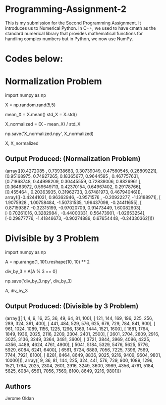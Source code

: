 # Programming-Assignment-2
This is my submission for the Second Programming Assignment. It introduces us to Numerical Python. In C++, we used to have cmath as the standard numerical library that provides mathematical functions for handling complex numbers but in Python, we now use NumPy.

# Codes below:

# Normalization Problem

import numpy as np

X = np.random.rand(5,5)

mean_X = X.mean()
std_X = X.std()

X_normalized = (X - mean_X) / std_X

np.save('X_normalized.npy', X_normalized)

X, X_normalized

## Output Produced: (Normalization Problem)

(array([[0.4272085 , 0.73938683, 0.30739049, 0.47560545, 0.26809221],
        [0.95168975, 0.74927265, 0.18365677, 0.9644595 , 0.46775763],
        [0.71868748, 0.44998209, 0.30445559, 0.72839006, 0.8826961 ],
        [0.36463972, 0.59649713, 0.42370154, 0.64967402, 0.29178766],
        [0.455464  , 0.20363935, 0.31962733, 0.67481973, 0.46794046]]),
 array([[-0.42441031,  0.96362946, -0.9571576 , -0.20922277, -1.13188971],
        [ 1.9075928 ,  1.00758484, -1.50731535,  1.96437098, -0.24411655],
        [ 0.87159387, -0.32315199, -0.97020709,  0.91473449,  1.60082603],
        [-0.70261016,  0.3282984 , -0.44000331,  0.56473901, -1.02653254],
        [-0.29877776, -1.41846673, -0.90274889,  0.67654448, -0.24330362]]))

# Divisible by 3 Problem

import numpy as np

A = np.arange(1, 101).reshape(10, 10) ** 2

div_by_3 = A[A % 3 == 0]

np.save('div_by_3.npy', div_by_3)

A, div_by_3

## Output Produced: (Divisible by 3 Problem)

(array([[    1,     4,     9,    16,    25,    36,    49,    64,    81,
           100],
        [  121,   144,   169,   196,   225,   256,   289,   324,   361,
           400],
        [  441,   484,   529,   576,   625,   676,   729,   784,   841,
           900],
        [  961,  1024,  1089,  1156,  1225,  1296,  1369,  1444,  1521,
          1600],
        [ 1681,  1764,  1849,  1936,  2025,  2116,  2209,  2304,  2401,
          2500],
        [ 2601,  2704,  2809,  2916,  3025,  3136,  3249,  3364,  3481,
          3600],
        [ 3721,  3844,  3969,  4096,  4225,  4356,  4489,  4624,  4761,
          4900],
        [ 5041,  5184,  5329,  5476,  5625,  5776,  5929,  6084,  6241,
          6400],
        [ 6561,  6724,  6889,  7056,  7225,  7396,  7569,  7744,  7921,
          8100],
        [ 8281,  8464,  8649,  8836,  9025,  9216,  9409,  9604,  9801,
         10000]]),
 array([   9,   36,   81,  144,  225,  324,  441,  576,  729,  900, 1089,
        1296, 1521, 1764, 2025, 2304, 2601, 2916, 3249, 3600, 3969, 4356,
        4761, 5184, 5625, 6084, 6561, 7056, 7569, 8100, 8649, 9216, 9801]))

## Authors
   Jerome Oldan